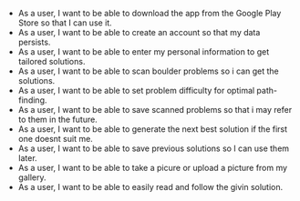 - As a user, I want to be able to download the app from the Google Play Store so that I can use it.
- As a user, I want to be able to create an account so that my data persists.
- As a user, I want to be able to enter my personal information to get tailored solutions.
- As a user, I want to be able to scan boulder problems so i can get the solutions.
- As a user, I want to be able to set problem difficulty for optimal path-finding.
- As a user, I want to be able to save scanned problems so that i may refer to them in the future.
- As a user, I want to be able to generate the next best solution if the first one doesnt suit me.
- As a user, I want to be able to save previous solutions so I can use them later.
- As a user, I want to be able to take a picure or upload a picture from my gallery.
- As a user, I want to be able to easily read and follow the givin solution.
  
